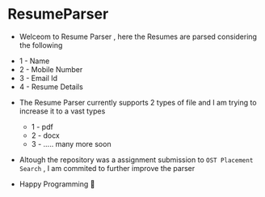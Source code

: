 # ResumeParser

- Welceom to Resume Parser , here the Resumes are parsed considering the following
 * 1 - Name
 * 2 - Mobile Number
 * 3 - Email Id
 * 4 - Resume Details
  
- The Resume Parser currently supports 2 types of file and I am trying to increase it to a vast types
  * 1 - pdf
  * 2 - docx
  * 3 - ..... many more soon

- Altough the repository was a assignment submission to `OST Placement Search` , I am commited to further improve the parser

- Happy Programming 💪
